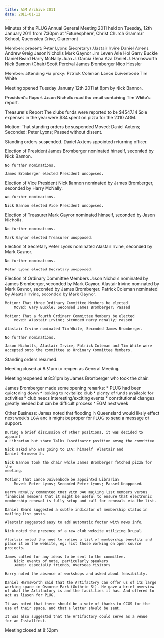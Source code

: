 ```yaml
---
title: AGM Archive 2011
date: 2011-01-12
---
```


Minutes of the PLUG Annual General Meeting 2011
held on Tuesday, 12th January 2011 from 7:30pm
at 'Futuresphere', Christ Church Grammar School, Queenslea Drive, Claremont

Members present:
	Peter Lyons		(Secretary)
	Alastair Irvine
	Daniel Axtens
	Andrew Greig
	Jason Nicholls
	Mark Gaynor
	Jim Leven
	Arie Hol
	Garry Buckle
	Daniel Beard
	Harry McNally
	Juan J. Garcia
	Elena Aza
	Daniel J. Harmsworth
	Nick Bannon		(Chair)
	Scott Percival
	James Bromberger
	Nico Hessler

Members attending via proxy:
	Patrick Coleman
	Lance Duivenbode
	Tim White

Meeting opened Tuesday January 12th 2011 at 8pm by Nick Bannon.

President's Report
	Jason Nicholls read the email containing Tim White's report.

Treasurer's Report
	The clubs funds were reported to be $4547.14
	Sole expenses in the year were $34 spent on pizza for the 2010 AGM.

Motion: That standing orders be suspended
	Moved: Daniel Axtens; Seconded: Peter Lyons; Passed without dissent.

Standing orders suspended. Daniel Axtens appointed returning officer.

Election of President
	James Bromberger nominated himself, seconded by Nick Bannon.

	No further nominations.

	James Bromberger elected President unopposed.

Election of Vice President
	Nick Bannon nominated by James Bromberger, seconded by Harry McNally.

	No further nominations.

	Nick Bannon elected Vice President unopposed.

Election of Treasurer
	Mark Gaynor nominated himself, seconded by Jason Nicholls.

	No further nominations.

	Mark Gaynor elected Treasurer unopposed.

Election of Secretary
	Peter Lyons nominated Alastair Irvine, seconded by Mark Gaynor.

	No further nominations.

	Peter Lyons elected Secretary unopposed.

Election of Ordinary Committee Members
	Jason Nicholls nominated by James Bromberger, seconded by Mark Gaynor.
	Alastair Irivine nominated by Mark Gaynor, seconded by James Bromberger.
	Patrick Coleman nominated by Alastair Irvine, seconded by Mark Gaynor.

	Motion: That three Ordinary Committee Members be elected
		Moved: Gary Buckle; Seconded James Bromberger; Passed

	Motion: That a fourth Ordinary Committee Members be elected
		Moved: Alastair Irvine; Seconded Harry McNally; Passed

	Alastair Irvine nominated Tim White, Seconded James Bromberger.

	No further nominations.

	Jason Nicholls, Alastair Irvine, Patrick Coleman and Tim White were
	accepted onto the committee as Ordinary Committee Members.

Standing orders resumed.

Meeting closed at 8:31pm to reopen as General Meeting.


Meeting reopened at 8:31pm by James Bromberger who took the chair.

James Bromberger made some opening remarks:
	* PLUG had been quietening down
	* looking to revitalize club
	* plenty of funds available for activities
	* club needs interesting/exciting events
	* constitutional changes greatly needed but can be difficult process
	* EGM next week

Other Business:
	James noted that flooding in Queensland would likely effect next week's
	LCA and it might be proper for PLUG to send a message of support.

	During a brief discussion of other positions, it was decided to appoint
	a Librarian but share Talks Coordinator position among the committee.

	Nick asked who was going to LCA: himself, Alastair and
	Daniel Harmsworth.

	Nick Bannon took the chair while James Bromberger fetched pizza for the
	meeting.

	Motion: That Lance Duivenbode be appointed Librarian
		Moved: Peter Lyons; Seconded Peter Lyons; Passed Unopposed.

	Harry NcNally commented that with 340 mailing list members versus
	financial members that it might be useful to ensure that electronic
	membership renewal is fully setup and call for renewals via the list.

	Daniel Beard suggested a subtle indicator of membership status in
	mailing list posts.

	Alastair suggested easy to add automatic footer with news info.

	Nick noted the presence of a new club website utilizing Drupal.

	Alastair noted the need to refine a list of membership benefits and
	place it on the website, eg: list those working on open source projects.

	James called for any ideas to be sent to the committee.
		Nick: events of note, particularly speakers
		James: especially friends, overseas visitors

	Harry noted the absence of workshops and asked about feasibility.

	Daniel Harmsworth said that the Artifactory can offer us of its large
	working space in Osborne Park (Guthrie St). He gave a brief overview
	of what the Artifactory is and the facilities it has. And offered to
	act as liason for PLUG.

	It was noted that there should be a vote of thanks to CCGS for the
	use of their space, and that a letter should be sent.

	It was also suggested that the Artifactory could serve as a venue
	for an Installfest.

Meeting closed at 8:52pm
